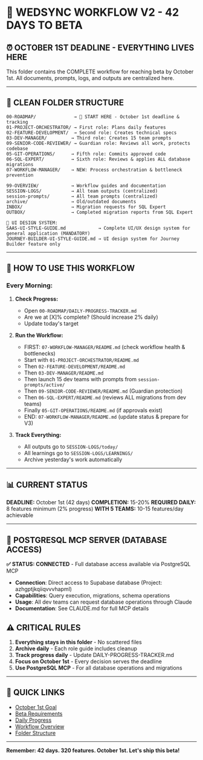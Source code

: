 # 🚀 WEDSYNC WORKFLOW V2 - 42 DAYS TO BETA

## ⏰ OCTOBER 1ST DEADLINE - EVERYTHING LIVES HERE

This folder contains the COMPLETE workflow for reaching beta by October 1st.
All documents, prompts, logs, and outputs are centralized here.

---

## 📁 CLEAN FOLDER STRUCTURE

```
00-ROADMAP/              → 🎯 START HERE - October 1st deadline & tracking
01-PROJECT-ORCHESTRATOR/ → First role: Plans daily features
02-FEATURE-DEVELOPMENT/  → Second role: Creates technical specs  
03-DEV-MANAGER/         → Third role: Creates 15 team prompts
09-SENIOR-CODE-REVIEWER/ → Guardian role: Reviews all work, protects codebase
05-GIT-OPERATIONS/      → Fifth role: Commits approved code
06-SQL-EXPERT/          → Sixth role: Reviews & applies ALL database migrations
07-WORKFLOW-MANAGER/    → NEW: Process orchestration & bottleneck prevention

99-OVERVIEW/            → Workflow guides and documentation
SESSION-LOGS/           → All team outputs (centralized)
session-prompts/        → All team prompts (centralized)
archive/                → Old/outdated documents
INBOX/                  → Migration requests for SQL Expert
OUTBOX/                 → Completed migration reports from SQL Expert

🎨 UI DESIGN SYSTEM:
SAAS-UI-STYLE-GUIDE.md            → Complete UI/UX design system for general application (MANDATORY)
JOURNEY-BUILDER-UI-STYLE-GUIDE.md → UI design system for Journey Builder feature only
```

---

## 🎯 HOW TO USE THIS WORKFLOW

### Every Morning:

1. **Check Progress:**
   - Open `00-ROADMAP/DAILY-PROGRESS-TRACKER.md`
   - Are we at [X]% complete? (Should increase 2% daily)
   - Update today's target

2. **Run the Workflow:**
   - FIRST: `07-WORKFLOW-MANAGER/README.md` (check workflow health & bottlenecks)
   - Start with `01-PROJECT-ORCHESTRATOR/README.md`
   - Then `02-FEATURE-DEVELOPMENT/README.md`
   - Then `03-DEV-MANAGER/README.md`
   - Then launch 15 dev teams with prompts from `session-prompts/active/`
   - Then `09-SENIOR-CODE-REVIEWER/README.md` (Guardian protection)
   - Then `06-SQL-EXPERT/README.md` (reviews ALL migrations from dev teams)
   - Finally `05-GIT-OPERATIONS/README.md` (if approvals exist)
   - END: `07-WORKFLOW-MANAGER/README.md` (update status & prepare for V3)

3. **Track Everything:**
   - All outputs go to `SESSION-LOGS/today/`
   - All learnings go to `SESSION-LOGS/LEARNINGS/`
   - Archive yesterday's work automatically

---

## 📊 CURRENT STATUS

**DEADLINE:** October 1st (42 days)
**COMPLETION:** 15-20%
**REQUIRED DAILY:** 8 features minimum (2% progress)
**WITH 5 TEAMS:** 10-15 features/day achievable

---

## 🔧 POSTGRESQL MCP SERVER (DATABASE ACCESS)

**✅ STATUS: CONNECTED** - Full database access available via PostgreSQL MCP
- **Connection**: Direct access to Supabase database (Project: azhgptjkqiiqvvvhapml)
- **Capabilities**: Query execution, migrations, schema operations
- **Usage**: All dev teams can request database operations through Claude
- **Documentation**: See CLAUDE.md for full MCP details

## ⚠️ CRITICAL RULES

1. **Everything stays in this folder** - No scattered files
2. **Archive daily** - Each role guide includes cleanup
3. **Track progress daily** - Update DAILY-PROGRESS-TRACKER.md
4. **Focus on October 1st** - Every decision serves the deadline
5. **Use PostgreSQL MCP** - For all database operations and migrations

---

## 🔗 QUICK LINKS

- [October 1st Goal](00-ROADMAP/README.md)
- [Beta Requirements](00-ROADMAP/BETA-ROADMAP-OCT1.md)
- [Daily Progress](00-ROADMAP/DAILY-PROGRESS-TRACKER.md)
- [Workflow Overview](99-OVERVIEW/DAILY-WORKFLOW.md)
- [Folder Structure](99-OVERVIEW/FOLDER-STRUCTURE-GUIDE.md)

---

**Remember: 42 days. 320 features. October 1st. Let's ship this beta!**